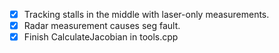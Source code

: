 - [x] Tracking stalls in the middle with laser-only measurements.
- [x] Radar measurement causes seg fault.
- [x] Finish CalculateJacobian in tools.cpp
